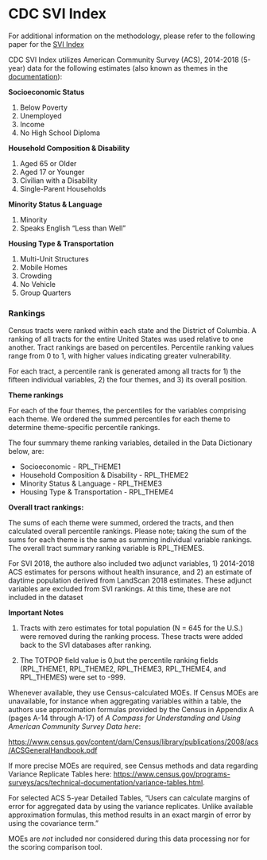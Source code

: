 # CDC SVI Index

For additional information on the methodology, please refer to the following paper for the [SVI Index](https://www.atsdr.cdc.gov/placeandhealth/svi/documentation/pdf/SVI2018Documentation-H.pdf)

CDC SVI Index utilizes American Community Survey (ACS), 2014-2018 (5-year) data for the following estimates (also known as themes in the [documentation](https://www.atsdr.cdc.gov/placeandhealth/svi/documentation/pdf/SVI2018Documentation-H.pdf)):

**Socioeconomic Status**
1. Below Poverty
2. Unemployed
3. Income
4. No High School Diploma

**Household Composition & Disability**
1. Aged 65 or Older
2. Aged 17 or Younger
3. Civilian with a Disability
4. Single-Parent Households

**Minority Status & Language**
1. Minority
2. Speaks English “Less than Well”

**Housing Type & Transportation**
1. Multi-Unit Structures
2. Mobile Homes
3. Crowding
4. No Vehicle
5. Group Quarters


### Rankings
 Census tracts were ranked within each state and the District of Columbia. A ranking of all tracts for the entire United States was used relative to one another. Tract rankings are based on percentiles. Percentile ranking values range from 0 to 1, with higher values indicating greater vulnerability.

For each tract, a percentile rank is generated among all tracts for 1) the fifteen individual variables, 2) the four themes, and 3) its overall position.

**Theme rankings**

For each of the four themes, the percentiles for the variables comprising each theme. We ordered the summed percentiles for each theme to determine theme-specific percentile rankings.

The four summary theme ranking variables, detailed in the Data Dictionary below, are:
* Socioeconomic - RPL_THEME1
* Household Composition & Disability - RPL_THEME2
* Minority Status & Language - RPL_THEME3
* Housing Type & Transportation - RPL_THEME4

**Overall tract rankings:**

The sums of each theme were summed, ordered the tracts, and then calculated overall
percentile rankings. Please note; taking the sum of the sums for each theme is the same as summing individual variable rankings. The overall tract summary ranking variable is RPL_THEMES.


For SVI 2018, the authore also included two adjunct variables, 1) 2014-2018 ACS estimates for persons without health insurance, and 2) an estimate of daytime population derived from LandScan 2018 estimates. These adjunct variables are excluded from SVI rankings. At this time, these are not included in the dataset


**Important Notes**

1. Tracts with zero estimates for total population (N = 645 for the U.S.) were removed during the ranking process. These tracts were added back to the SVI databases after ranking. 

2. The TOTPOP field value is 0,but the percentile ranking fields (RPL_THEME1, RPL_THEME2, RPL_THEME3, RPL_THEME4, and RPL_THEMES) were set to -999.

Whenever available, they use Census-calculated MOEs. If Census MOEs are unavailable, for instance when aggregating variables within a table, the authors use approximation formulas provided by the Census in Appendix A (pages A-14 through A-17) of _A Compass for Understanding and Using American Community Survey Data here_:

https://www.census.gov/content/dam/Census/library/publications/2008/acs/ACSGeneralHandbook.pdf

If more precise MOEs are required, see Census methods and data regarding Variance Replicate Tables
here: https://www.census.gov/programs-surveys/acs/technical-documentation/variance-tables.html.

For selected ACS 5-year Detailed Tables, “Users can calculate margins of error for aggregated data by using the variance replicates. Unlike available approximation formulas, this method results in an exact margin of error by using the covariance term.”

MOEs are _not_ included nor considered during this data processing nor for the scoring comparison tool.